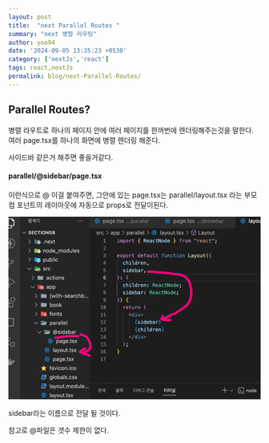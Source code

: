 ```yaml
---
layout: post 
title:  "next Parallel Routes "
summary: "next 병렬 라우팅"
author: yoo94 
date: '2024-09-05 13:35:23 +0530' 
category: ['nextJs','react']
tags: react,nextJs
permalink: blog/next-Parallel-Routes/
---
```


## Parallel Routes?
병렬 라우트로 하나의 페이지 안에 여러 페이지를 한꺼번에 렌더링해주는것을 말한다.
여러 page.tsx를 하나의  화면에 병렬 렌더링 해준다.

사이드바 같은거 해주면 좋을거같다.

#### parallel/@sidebar/page.tsx
이런식으로 @ 이걸 붙여주면, 그안에 있는 page.tsx는 parallel/layout.tsx 라는 부모 컴 포넌트의 레이아웃에 자동으로 props로 전달이된다.

<img src="/blog/postImg/next-parallel.png" alt="next-parallel.png" style="max-width:100%;">

sidebar라는 이름으로 전달 될 것이다.

참고로 @파일은 갯수 제한이 없다.


